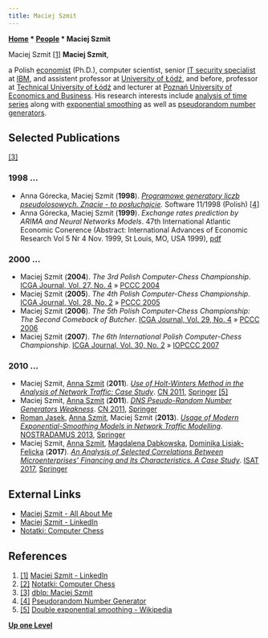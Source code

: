 ```yaml
---
title: Maciej Szmit
---
```

**[Home](Home "Home") \* [People](People "People") \* Maciej Szmit**



 [](https://www.linkedin.com/in/maciejszmit/) Maciej Szmit <a id="cite-note-1" href="#cite-ref-1">[1]</a> 
**Maciej Szmit**,  

a Polish [economist](https://en.wikipedia.org/wiki/Economist) (Ph.D.), computer scientist, senior [IT security specialist](https://en.wikipedia.org/wiki/Computer_security) at [IBM](index.php?title=IBM&action=edit&redlink=1 "IBM (page does not exist)"), and assistent professor at [University of Łódź](https://en.wikipedia.org/wiki/University_of_%C5%81%C3%B3d%C5%BA), 
and before, professor at [Technical University of Łódź](Technical_University_of_%C5%81%C3%B3d%C5%BA "Technical University of Łódź") and lecturer at [Poznań University of Economics and Business](https://en.wikipedia.org/wiki/Pozna%C5%84_University_of_Economics_and_Business). 
His research interests include [analysis of time series](https://en.wikipedia.org/wiki/Time_series#Analysis) along with [exponential smoothing](https://en.wikipedia.org/wiki/Exponential_smoothing) as well as [pseudorandom number generators](Pseudorandom_Number_Generator "Pseudorandom Number Generator").



## Selected Publications


<a id="cite-note-3" href="#cite-ref-3">[3]</a>



### 1998 ...


* Anna Górecka, Maciej Szmit (**1998**). *[Programowe generatory liczb pseudolosowych. Znacie - to posłuchajcie](http://maciej.szmit.info/documents/prgr/index.htm).* Software 11/1998 (Polish) <a id="cite-note-4" href="#cite-ref-4">[4]</a>
* Anna Górecka, Maciej Szmit (**1999**). *Exchange rates prediction by ARIMA and Neural Networks Models*. 47th International Atlantic Economic Conerence (Abstract: International Advances of Economic Research Vol 5 Nr 4 Nov. 1999, St Louis, MO, USA 1999), [pdf](http://maciej.szmit.info/documents/annarima.pdf)


### 2000 ...


* Maciej Szmit (**2004**). *The 3rd Polish Computer-Chess Championship*. [ICGA Journal, Vol. 27, No. 4](ICGA_Journal#27_4 "ICGA Journal") » [PCCC 2004](PCCC_2004 "PCCC 2004")
* Maciej Szmit (**2005**). *The 4th Polish Computer-Chess Championship*. [ICGA Journal, Vol. 28, No. 2](ICGA_Journal#28_2 "ICGA Journal") » [PCCC 2005](PCCC_2005 "PCCC 2005")
* Maciej Szmit (**2006**). *The 5th Polish Computer-Chess Championship: The Second Comeback of Butcher*. [ICGA Journal, Vol. 29, No. 4](ICGA_Journal#29_4 "ICGA Journal") » [PCCC 2006](PCCC_2006 "PCCC 2006")
* Maciej Szmit (**2007**). *The 6th International Polish Computer-Chess Championship*. [ICGA Journal, Vol. 30, No. 2](ICGA_Journal#30_2 "ICGA Journal") » [IOPCCC 2007](IOPCCC_2007 "IOPCCC 2007")


### 2010 ...


* Maciej Szmit, [Anna Szmit](https://dblp.uni-trier.de/pers/hd/s/Szmit:Anna) (**2011**). *[Use of Holt-Winters Method in the Analysis of Network Traffic: Case Study](https://link.springer.com/chapter/10.1007/978-3-642-21771-5_24)*. [CN 2011](https://dblp.uni-trier.de/db/conf/cn/cn2011.html), [Springer](https://en.wikipedia.org/wiki/Springer_Science%2BBusiness_Media) <a id="cite-note-5" href="#cite-ref-5">[5]</a>
* Maciej Szmit, [Anna Szmit](https://dblp.uni-trier.de/pers/hd/s/Szmit:Anna) (**2011**). *[DNS Pseudo-Random Number Generators Weakness](https://link.springer.com/chapter/10.1007/978-3-642-21771-5_32)*. [CN 2011](https://dblp.uni-trier.de/db/conf/cn/cn2011.html), [Springer](https://en.wikipedia.org/wiki/Springer_Science%2BBusiness_Media)
* [Roman Jasek](https://dblp.uni-trier.de/pers/hd/j/Jasek:Roman), [Anna Szmit](https://dblp.uni-trier.de/pers/hd/s/Szmit:Anna), Maciej Szmit (**2013**). *[Usage of Modern Exponential-Smoothing Models in Network Traffic Modelling](https://link.springer.com/chapter/10.1007/978-3-319-00542-3_43)*. [NOSTRADAMUS 2013](https://dblp.uni-trier.de/db/conf/nostradamus/nostradamus2013.html), [Springer](https://en.wikipedia.org/wiki/Springer_Science%2BBusiness_Media)
* Maciej Szmit, [Anna Szmit](https://dblp.uni-trier.de/pers/hd/s/Szmit:Anna), [Magdalena Dabkowska](https://dblp.uni-trier.de/pers/hd/d/Dabkowska:Magdalena), [Dominika Lisiak-Felicka](https://dblp.uni-trier.de/pers/hd/l/Lisiak=Felicka:Dominika) (**2017**). *[An Analysis of Selected Correlations Between Microenterprises' Financing and Its Characteristics. A Case Study](https://link.springer.com/chapter/10.1007%2F978-3-319-67223-6_14)*. [ISAT 2017](https://dblp.uni-trier.de/db/conf/isat/isat2017-3.html), [Springer](https://en.wikipedia.org/wiki/Springer_Science%2BBusiness_Media)


## External Links


* [Maciej Szmit - All About Me](http://maciej.szmit.info/Maciej_Szmit_-_about/All_About_Me.html)
* [Maciej Szmit - LinkedIn](https://www.linkedin.com/in/maciejszmit/)
* [Notatki: Computer Chess](http://maciejszmit.blogspot.com/p/szachy-komputerowe.html)


## References


1. <a id="cite-ref-1" href="#cite-note-1">[1]</a> [Maciej Szmit - LinkedIn](https://www.linkedin.com/in/maciejszmit/)
2. <a id="cite-ref-2" href="#cite-note-2">[2]</a> [Notatki: Computer Chess](http://maciejszmit.blogspot.com/p/szachy-komputerowe.html)
3. <a id="cite-ref-3" href="#cite-note-3">[3]</a> [dblp: Maciej Szmit](http://dblp.uni-trier.de/pers/hd/s/Szmit:Maciej)
4. <a id="cite-ref-4" href="#cite-note-4">[4]</a> [Pseudorandom Number Generator](Pseudorandom_Number_Generator "Pseudorandom Number Generator")
5. <a id="cite-ref-5" href="#cite-note-5">[5]</a> [Double exponential smoothing - Wikipedia](https://en.wikipedia.org/wiki/Exponential_smoothing#Double_exponential_smoothing)

**[Up one Level](People "People")**







 
